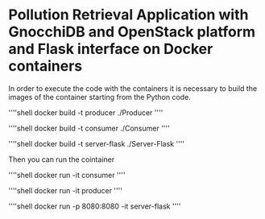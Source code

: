 # Pollution Retrieval Application with GnocchiDB and OpenStack platform and Flask interface on Docker containers

In order to execute the code with  the containers it is necessary to build the images of the container starting from the Python code.

''''shell
docker build -t producer ./Producer
''''

''''shell
docker build -t consumer ./Consumer
''''

''''shell
docker build -t server-flask ./Server-Flask
''''

Then you can run the cointainer

''''shell
docker run -it consumer
''''

''''shell
docker run -it producer
''''

''''shell
docker run -p 8080:8080 -it server-flask
''''


